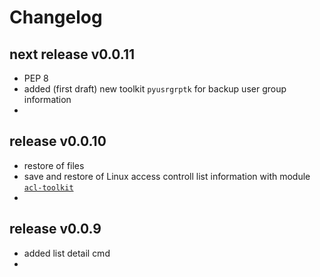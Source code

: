 
# Changelog

## next release v0.0.11

- PEP 8
- added (first draft) new toolkit `pyusrgrptk` for backup user group information
- 


## release v0.0.10

- restore of files
- save and restore of Linux access controll list information with module
 [`acl-toolkit`](https://github.com/kr-g/pybcpy/tree/master/pyacltk)
- 

## release v0.0.9

- added list detail cmd
-

